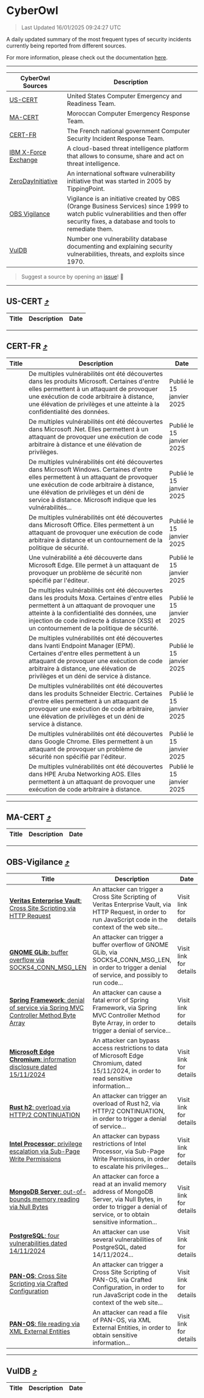 
 <div id='top'></div>

# CyberOwl

 > Last Updated 16/01/2025 09:24:27 UTC
 
 A daily updated summary of the most frequent types of security incidents currently being reported from different sources.
 
 For more information, please check out the documentation [here](./docs/README.md).
 
 ---
 |CyberOwl Sources|Description|
 |---|---|
 |[US-CERT](#us-cert-arrow_heading_up)|United States Computer Emergency and Readiness Team.|
 |[MA-CERT](#ma-cert-arrow_heading_up)|Moroccan Computer Emergency Response Team.|
 |[CERT-FR](#cert-fr-arrow_heading_up)|The French national government Computer Security Incident Response Team.|
 |[IBM X-Force Exchange](#ibmcloud-arrow_heading_up)|A cloud-based threat intelligence platform that allows to consume, share and act on threat intelligence.|
 |[ZeroDayInitiative](#zerodayinitiative-arrow_heading_up)|An international software vulnerability initiative that was started in 2005 by TippingPoint.|
 |[OBS Vigilance](#obs-vigilance-arrow_heading_up)|Vigilance is an initiative created by OBS (Orange Business Services) since 1999 to watch public vulnerabilities and then offer security fixes, a database and tools to remediate them.|
 |[VulDB](#vuldb-arrow_heading_up)|Number one vulnerability database documenting and explaining security vulnerabilities, threats, and exploits since 1970.|
 
 > Suggest a source by opening an [issue](https://github.com/karimhabush/cyberowl/issues)! :raised_hands:
 ---

## US-CERT [:arrow_heading_up:](#cyberowl)

 |Title|Description|Date|
 |---|---|---|
 
 ---

## CERT-FR [:arrow_heading_up:](#cyberowl)

 |Title|Description|Date|
 |---|---|---|
 |[](https://www.cert.ssi.gouv.fr/avis/CERTFR-2025-AVI-0041/)|De multiples vulnérabilités ont été découvertes dans les produits Microsoft. Certaines d'entre elles permettent à un attaquant de provoquer une exécution de code arbitraire à distance, une élévation de privilèges et une atteinte à la confidentialité des données.|Publié le 15 janvier 2025|
 |[](https://www.cert.ssi.gouv.fr/avis/CERTFR-2025-AVI-0040/)|De multiples vulnérabilités ont été découvertes dans Microsoft .Net. Elles permettent à un attaquant de provoquer une exécution de code arbitraire à distance et une élévation de privilèges.|Publié le 15 janvier 2025|
 |[](https://www.cert.ssi.gouv.fr/avis/CERTFR-2025-AVI-0039/)|De multiples vulnérabilités ont été découvertes dans Microsoft Windows. Certaines d'entre elles permettent à un attaquant de provoquer une exécution de code arbitraire à distance, une élévation de privilèges et un déni de service à distance. Microsoft indique que les vulnérabilités...|Publié le 15 janvier 2025|
 |[](https://www.cert.ssi.gouv.fr/avis/CERTFR-2025-AVI-0038/)|De multiples vulnérabilités ont été découvertes dans Microsoft Office. Elles permettent à un attaquant de provoquer une exécution de code arbitraire à distance et un contournement de la politique de sécurité.|Publié le 15 janvier 2025|
 |[](https://www.cert.ssi.gouv.fr/avis/CERTFR-2025-AVI-0037/)|Une vulnérabilité a été découverte dans Microsoft Edge. Elle permet à un attaquant de provoquer un problème de sécurité non spécifié par l'éditeur.|Publié le 15 janvier 2025|
 |[](https://www.cert.ssi.gouv.fr/avis/CERTFR-2025-AVI-0036/)|De multiples vulnérabilités ont été découvertes dans les produits Moxa. Certaines d'entre elles permettent à un attaquant de provoquer une atteinte à la confidentialité des données, une injection de code indirecte à distance (XSS) et un contournement de la politique de sécurité.|Publié le 15 janvier 2025|
 |[](https://www.cert.ssi.gouv.fr/avis/CERTFR-2025-AVI-0035/)|De multiples vulnérabilités ont été découvertes dans Ivanti Endpoint Manager (EPM). Certaines d'entre elles permettent à un attaquant de provoquer une exécution de code arbitraire à distance, une élévation de privilèges et un déni de service à distance.|Publié le 15 janvier 2025|
 |[](https://www.cert.ssi.gouv.fr/avis/CERTFR-2025-AVI-0034/)|De multiples vulnérabilités ont été découvertes dans les produits Schneider Electric. Certaines d'entre elles permettent à un attaquant de provoquer une exécution de code arbitraire, une élévation de privilèges et un déni de service à distance.|Publié le 15 janvier 2025|
 |[](https://www.cert.ssi.gouv.fr/avis/CERTFR-2025-AVI-0033/)|De multiples vulnérabilités ont été découvertes dans Google Chrome. Elles permettent à un attaquant de provoquer un problème de sécurité non spécifié par l'éditeur.|Publié le 15 janvier 2025|
 |[](https://www.cert.ssi.gouv.fr/avis/CERTFR-2025-AVI-0032/)|De multiples vulnérabilités ont été découvertes dans HPE Aruba Networking AOS. Elles permettent à un attaquant de provoquer une exécution de code arbitraire à distance.|Publié le 15 janvier 2025|
 
 ---

## MA-CERT [:arrow_heading_up:](#cyberowl)

 |Title|Description|Date|
 |---|---|---|
 
 ---

## OBS-Vigilance [:arrow_heading_up:](#cyberowl)

 |Title|Description|Date|
 |---|---|---|
 |[<a href="https://vigilance.fr/vulnerability/Veritas-Enterprise-Vault-Cross-Site-Scripting-via-HTTP-Request-45680" class="noirorange"><b>Veritas Enterprise Vault</b>: Cross Site Scripting via HTTP Request</a>](https://vigilance.fr/vulnerability/Veritas-Enterprise-Vault-Cross-Site-Scripting-via-HTTP-Request-45680)|An attacker can trigger a Cross Site Scripting of Veritas Enterprise Vault, via HTTP Request, in order to run JavaScript code in the context of the web site...|Visit link for details|
 |[<a href="https://vigilance.fr/vulnerability/GNOME-GLib-buffer-overflow-via-SOCKS4-CONN-MSG-LEN-45667" class="noirorange"><b>GNOME GLib</b>: buffer overflow via SOCKS4_CONN_MSG_LEN</a>](https://vigilance.fr/vulnerability/GNOME-GLib-buffer-overflow-via-SOCKS4-CONN-MSG-LEN-45667)|An attacker can trigger a buffer overflow of GNOME GLib, via SOCKS4_CONN_MSG_LEN, in order to trigger a denial of service, and possibly to run code...|Visit link for details|
 |[<a href="https://vigilance.fr/vulnerability/Spring-Framework-denial-of-service-via-Spring-MVC-Controller-Method-Byte-Array-45666" class="noirorange"><b>Spring Framework</b>: denial of service via Spring MVC Controller Method Byte Array</a>](https://vigilance.fr/vulnerability/Spring-Framework-denial-of-service-via-Spring-MVC-Controller-Method-Byte-Array-45666)|An attacker can cause a fatal error of Spring Framework, via Spring MVC Controller Method Byte Array, in order to trigger a denial of service...|Visit link for details|
 |[<a href="https://vigilance.fr/vulnerability/Microsoft-Edge-Chromium-information-disclosure-dated-15-11-2024-45665" class="noirorange"><b>Microsoft Edge Chromium</b>: information disclosure dated 15/11/2024</a>](https://vigilance.fr/vulnerability/Microsoft-Edge-Chromium-information-disclosure-dated-15-11-2024-45665)|An attacker can bypass access restrictions to data of Microsoft Edge Chromium, dated 15/11/2024, in order to read sensitive information...|Visit link for details|
 |[<a href="https://vigilance.fr/vulnerability/Rust-h2-overload-via-HTTP-2-CONTINUATION-44069" class="noirorange"><b>Rust h2</b>: overload via HTTP/2 CONTINUATION</a>](https://vigilance.fr/vulnerability/Rust-h2-overload-via-HTTP-2-CONTINUATION-44069)|An attacker can trigger an overload of Rust h2, via HTTP/2 CONTINUATION, in order to trigger a denial of service...|Visit link for details|
 |[<a href="https://vigilance.fr/vulnerability/Intel-Processor-privilege-escalation-via-Sub-Page-Write-Permissions-45664" class="noirorange"><b>Intel Processor</b>: privilege escalation via Sub-Page Write Permissions</a>](https://vigilance.fr/vulnerability/Intel-Processor-privilege-escalation-via-Sub-Page-Write-Permissions-45664)|An attacker can bypass restrictions of Intel Processor, via Sub-Page Write Permissions, in order to escalate his privileges...|Visit link for details|
 |[<a href="https://vigilance.fr/vulnerability/MongoDB-Server-out-of-bounds-memory-reading-via-Null-Bytes-45663" class="noirorange"><b>MongoDB Server</b>: out-of-bounds memory reading via Null Bytes</a>](https://vigilance.fr/vulnerability/MongoDB-Server-out-of-bounds-memory-reading-via-Null-Bytes-45663)|An attacker can force a read at an invalid memory address of MongoDB Server, via Null Bytes, in order to trigger a denial of service, or to obtain sensitive information...|Visit link for details|
 |[<a href="https://vigilance.fr/vulnerability/PostgreSQL-four-vulnerabilities-dated-14-11-2024-45662" class="noirorange"><b>PostgreSQL</b>: four vulnerabilities dated 14/11/2024</a>](https://vigilance.fr/vulnerability/PostgreSQL-four-vulnerabilities-dated-14-11-2024-45662)|An attacker can use several vulnerabilities of PostgreSQL, dated 14/11/2024...|Visit link for details|
 |[<a href="https://vigilance.fr/vulnerability/PAN-OS-Cross-Site-Scripting-via-Crafted-Configuration-45660" class="noirorange"><b>PAN-OS</b>: Cross Site Scripting via Crafted Configuration</a>](https://vigilance.fr/vulnerability/PAN-OS-Cross-Site-Scripting-via-Crafted-Configuration-45660)|An attacker can trigger a Cross Site Scripting of PAN-OS, via Crafted Configuration, in order to run JavaScript code in the context of the web site...|Visit link for details|
 |[<a href="https://vigilance.fr/vulnerability/PAN-OS-file-reading-via-XML-External-Entities-45659" class="noirorange"><b>PAN-OS</b>: file reading via XML External Entities</a>](https://vigilance.fr/vulnerability/PAN-OS-file-reading-via-XML-External-Entities-45659)|An attacker can read a file of PAN-OS, via XML External Entities, in order to obtain sensitive information...|Visit link for details|
 
 ---

## VulDB [:arrow_heading_up:](#cyberowl)

 |Title|Description|Date|
 |---|---|---|
 